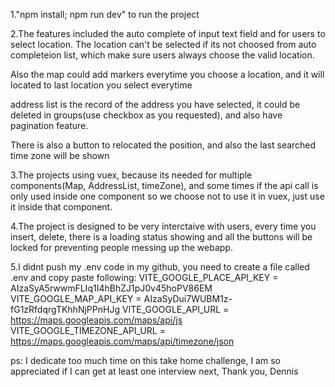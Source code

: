 1."npm install; npm run dev" to run the project

2.The features included the auto complete of input text field and for users to select location.
The location can't be selected if its not choosed from auto completeion list, which make sure users
always choose the valid location.

Also the map could add markers everytime you choose a location, and it will located to last location you select 
everytime

address list is the record of the address you have selected, it could be deleted in groups(use checkbox as you requested),
and also have pagination feature.

There is also a button to relocated the position, and also the last searched time zone will be shown

3.The projects using vuex, because its needed for multiple components(Map, AddressList, timeZone), and some times if 
the api call is only used inside one component so we choose not to use it in vuex, just use it inside that component.

4.The project is designed to be very interctaive with users, every time you insert, delete, there is a loading status showing
and all the buttons will be locked for preventing people messing up the webapp.

5.I didnt push my .env code in my github, you need to create a file called .env and copy paste following:
VITE_GOOGLE_PLACE_API_KEY = AIzaSyA5rwwmFLIq1I4hBhZJ1pJ0v45hoPV86EM 
VITE_GOOGLE_MAP_API_KEY = AIzaSyDui7WUBM1z-fG1zRfdqrgTKhhNjPPnHJg
VITE_GOOGLE_API_URL = https://maps.googleapis.com/maps/api/js
VITE_GOOGLE_TIMEZONE_API_URL = https://maps.googleapis.com/maps/api/timezone/json


ps: I dedicate too much time on this take home challenge, I am so appreciated if I can get at least one interview next,
Thank you,
Dennis
 
